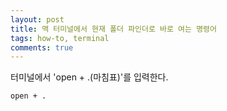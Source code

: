 ```yaml
---
layout: post
title: 맥 터미널에서 현재 폴더 파인더로 바로 여는 명령어
tags: how-to, terminal
comments: true
---
```

  
터미널에서 'open + .(마침표)'를 입력한다.
  
~~~
open + .
~~~
  